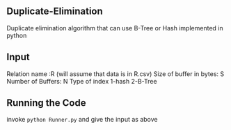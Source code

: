 ## Duplicate-Elimination
Duplicate elimination algorithm that can use B-Tree or Hash implemented in python 

## Input
Relation name :R (will assume that data is in R.csv)
Size of buffer in bytes: S
Number of Buffers: N
Type of index 1-hash 2-B-Tree

## Running the Code
invoke ```python Runner.py``` and give the input as above
